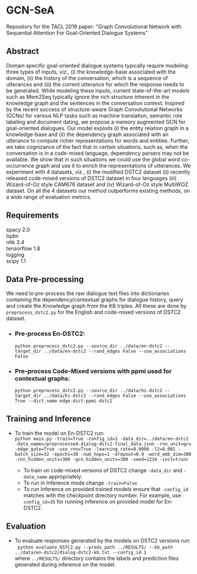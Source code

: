 # GCN-SeA
Repository for the TACL 2019 paper: "Graph Convolutional Network with Sequential Attention For Goal-Oriented Dialogue Systems"

## Abstract
Domain specific goal-oriented dialogue systems typically require modeling three types of inputs, *viz*., (i) the knowledge-base associated with the domain, (ii) the history of the conversation, which is a sequence of utterances and (iii) the current utterance for which the response needs to be generated. While modeling these inputs, current state-of-the-art models such as Mem2Seq typically ignore the rich structure inherent in the knowledge graph and the sentences in the conversation context. Inspired by the recent success of structure-aware Graph Convolutional Networks (GCNs) for various NLP tasks such as machine translation, semantic role labeling and document dating, we propose a memory augmented GCN for goal-oriented dialogues. Our model exploits (i) the entity relation graph in a knowledge-base  and (ii) the dependency graph associated with an utterance to compute richer representations for words and entities. Further, we take cognizance of the fact that in certain situations, such as, when the conversation is in a code-mixed language, dependency parsers may not be available. We show that in such situations we could use the global word co-occurrence graph and use it to enrich the representations of utterances. We experiment with 4 datasets, *viz.*, (i) the modified DSTC2 dataset (ii) recently released code-mixed versions of DSTC2 dataset in four languages (iii) Wizard-of-Oz style CAM676 dataset and (iv) Wizard-of-Oz style MultiWOZ dataset. On all the 4 datasets our method outperforms existing methods, on a wide range of evaluation metrics.

## Requirements
spacy 2.0 <br />
tqdm <br />
nltk 3.4 <br />
tensorflow 1.8 <br />
logging <br />
scipy 1.1 <br />

## Data Pre-processing 
We need to pre-process the raw dialogue text files into dictionaries containing the dependency/contextual graphs for dialogue history, query and create the Knowledge graph from the KB triples. All these are done by ```preprocess_dstc2.py``` for the English and code-mixed versions of DSTC2 dataset. <br />
* ### Pre-process En-DSTC2:
   ```python preprocess_dstc2.py --source_dir ../data/en-dstc2 --target_dir ../data/en-dstc2 --rand_edges False --use_associations False ``` <br />
* ### Pre-process Code-Mixed versions with ppmi used for contextual graphs:
   ```python preprocess_dstc2.py --source_dir ../data/hi-dstc2 --target_dir ../data/hi-dstc2 --rand_edges False --use_associations True --dict_name edge-dict-ppmi-dstc2```

## Training and Inference
* To train the model on En-DSTC2 run:<br />
   ```python main.py -train=True -config_id=1 -data_dir=../data/en-dstc2 -data_name=/preprocessed-dialog-dstc2-final_data.json -rnn_unit=gru -edge_gate=True -use_rnn=True -learning_rate=0.0008 -l2=0.001 -batch_size=32 -epochs=30 -num_hops=1 -dropout=0.9 -word_emb_dim=300 -rnn_hidden_units=300 -gcn_hidden_units=300 -seed=1234 -init=trunc```

   * To train on code-mixed versions of DSTC2 change ```-data_dir``` and ```-data_name``` appropriately.
   * To run in Inference mode change ```-train=False```
   * To run Inference on provided trained models ensure that ```-config_id``` matches with the checkpoint directory number. For example, use ```-config_id=35``` for running Inference on provided model for En-DSTC2.

## Evaluation
* To evaluate responses generated by the models on DSTC2 versions run: <br />
``` python evaluate_DSTC2.py --preds_path ../RESULTS/ --kb_path ../data/en-dstc2/dialog-dstc2-kb.txt --config_id 1``` <br />
where ```../RESULTS/``` directory contains the labels and prediction files generated during inference on the model.
